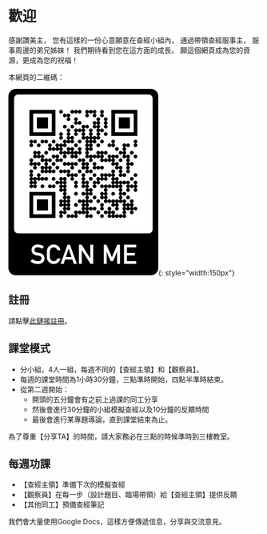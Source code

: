 # 歡迎

感謝讚美主，
您有這樣的一份心意願意在查經小組內，
通過帶領查經服事主，
服事周邊的弟兄姊妹！
我們期待看到您在這方面的成長。
願這個網頁成為您的資源，更成為您的祝福！

本網頁的二維碼：

![](./images/website-qrcode.png){: style="width:150px"}

## 註冊

請點擊[此鏈接註冊](https://airtable.com/shrS5gKu57LudKDSh)。

## 課堂模式

- 分小組，4人一組，每週不同的【查經主領】和【觀察員】。
- 每週的課堂時間為1小時30分鐘，三點準時開始，四點半準時結束。
- 從第二週開始：
    - 開頭的五分鐘會有之前上過課的同工分享
    - 然後會進行30分鐘的小組模擬查經以及10分鐘的反饋時間
    - 最後會進行某專題導論，直到課堂結束為止。

為了尊重【分享TA】的時間，請大家務必在三點的時候準時到三樓教室。

## 每週功課

- 【查經主領】準備下次的模擬查經
- 【觀察員】在每一步（設計題目、臨場帶領）給【查經主領】提供反饋
- 【其他同工】預備查經筆記

我們會大量使用Google Docs，這樣方便傳遞信息，分享與交流意見。
